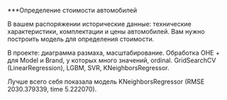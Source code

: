 ***Определение стоимости автомобилей

В вашем распоряжении исторические данные: технические характеристики, комплектации и цены автомобилей. Вам нужно построить модель для определения стоимости.

В проекте: диаграмма размаха,  масштабирование. Обработка ОНЕ + для Model и Brand, у которых много значений, ordinal. 
GridSearchCV (LinearRegression), LGBM, SVR, KNeighborsRegressor.

Лучше всего себя показала модель KNeighborsRegressor (RMSE 2030.379339, time 5.222070). 